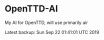 # OpenTTD-AI
My AI for OpenTTD, will use primarily air

Latest backup: Sun Sep 22 01:41:01 UTC 2019
